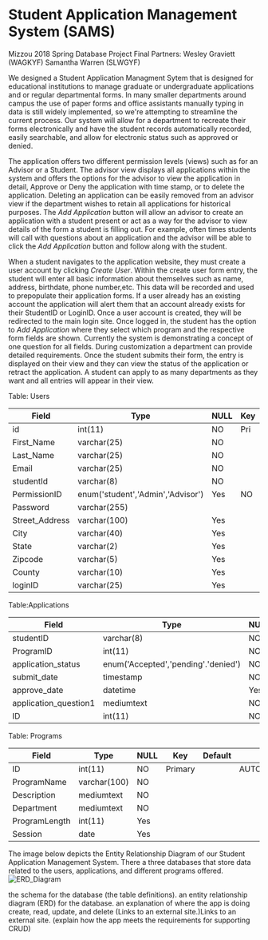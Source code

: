 Student Application Management System (SAMS)
======
Mizzou 2018 Spring Database Project Final Partners: Wesley Graviett (WAGKYF) Samantha Warren (SLWGYF)

We designed a Student Application Managment Sytem that is designed for educational institutions to manage graduate or undergraduate applications and or regular departmental forms. In many smaller departments around campus the use of paper forms and office assistants manually typing in data is still widely implemented, so we're attempting to streamline the current process. Our system will allow for a department to recreate their forms electronically and have the student records automatically recorded, easily searchable, and allow for electronic status such as approved or denied.
 
 The application offers two different permission levels (views) such as for an Advisor or a Student. The advisor view displays all applications within the system and offers the options for the advisor to view the application in detail, Approve or Deny the application with time stamp, or to delete the application. Deleting an application can be easily removed from an advisor view if the department wishes to retain all applications for historical purposes. The *Add Application* button will allow an advisor to create an application with a student present or act as a way for the advisor to view details of the form a student is filling out. For example, often times students will call with questions about an application and the advisor will be able to click the *Add Application* button and follow along with the student.   
 
When a student navigates to the application website, they must create a user account by clicking *Create User*. Within the create user form entry, the student will enter all basic information about themselves such as name, address, birthdate, phone number,etc. This data will be recorded and used to prepopulate their application forms. If a user already has an existing account the application will alert them that an account already exists for their StudentID or LoginID. Once a user account is created, they will be redirected to the main login site. Once logged in, the student has the option to *Add Application* where they select which program and the respective form fields are shown. Currently the system is demonstrating a concept of one question for all fields. During customization a department can provide detailed requirements. Once the student submits their form, the entry is displayed on their view and they can view the status of the application or retract the application. A student can apply to as many departments as they want and all entries will appear in their view.  

Table: Users


|Field| Type| NULL| Key| Default| Extra |
|-----|-----|-----|----|--------|-------|
|id   |int(11)|NO|Pri|None| AUTO_INCREMENT|
|First_Name|varchar(25)|NO||||
|Last_Name|varchar(25)|NO||||
|Email|varchar(25)|NO||||
|studentId|varchar(8)|NO||||
|PermissionID|enum('student','Admin','Advisor')|Yes|NO|student||
|Password|varchar(255)|||||
|Street_Address|varchar(100)|Yes||||
|City|varchar(40)|Yes||||
|State|varchar(2)|Yes||||
|Zipcode|varchar(5)|Yes||||
|County|varchar(10)|Yes||||
|loginID|varchar(25)|Yes||||

Table:Applications

|Field| Type| NULL| Key| Default| Extra |
|-----|-----|-----|----|--------|-------|
|studentID|varchar(8)|NO||||
|ProgramID|int(11)|NO||||
|application_status|enum('Accepted','pending'.'denied')|NO||"Pending"||
|submit_date|timestamp|NO||Current_Timestamp||
|approve_date|datetime|Yes||||
|application_question1|mediumtext|NO||||
|ID|int(11)|NO|Primary||AUTO_INCREMENT|

Table: Programs

|Field| Type| NULL| Key| Default| Extra |
|-----|-----|-----|----|--------|-------|
|ID|int(11)|NO|Primary||AUTO_INCREMENT|
|ProgramName|varchar(100)|NO||||
|Description|mediumtext|NO||||
|Department|mediumtext|NO||||
|ProgramLength|int(11)|Yes||||
|Session|date|Yes||||

The image below depicts the Entity Relationship Diagram of our Student Application Management System. There a three databases that store data related to the users, applications, and different programs offered. 
![ERD_Diagram](http://wesleygdatabase.epizy.com/MVCSammy/DatabaseERDV1.jpg)

the schema for the database (the table definitions).
an entity relationship diagram (ERD) for the database.
an explanation of where the app is doing create, read, update, and delete (Links to an external site.)Links to an external site. (explain how the app meets the requirements for supporting CRUD)
